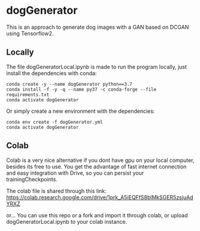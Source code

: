 # dogGenerator
This is an approach to generate dog images with a GAN based on DCGAN using Tensorflow2. 

## Locally
The file dogGeneratorLocal.ipynb is made to run the program locally, just install the dependencies with conda:

```
conda create -y --name dogGenerator python==3.7
conda install -f -y -q --name py37 -c conda-forge --file requirements.txt
conda activate dogGenerator
````
Or simply create a new environment with the dependencies:
```
conda env create -f dogGenerator.yml
conda activate dogGenerator 
```

## Colab
Colab is a very nice alternative if you dont have gpu on your local computer, besides its free to use. You get the advantage of fast internet connection and easy integration with Drive, so you can persist your trainingCheckpoints. 

The colab file is shared through this link:
https://colab.research.google.com/drive/1prk_A5iEQFfS8blMkSGER5zsjuAdYRXZ

or...
You can use this repo or a fork and import it through colab, or upload dogGeneratorLocal.ipynb to your colab instance.
